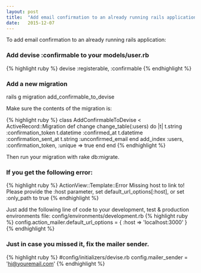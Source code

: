 ```yaml
---
layout: post
title:  "Add email confirmation to an already running rails application:"
date:   2015-12-07
---
```


To add email confirmation to an already running rails application:

### Add devise :confirmable to your models/user.rb
{% highlight ruby %}
devise :registerable, :confirmable
{% endhighlight %}

### Add a new migration
rails g migration add_confirmable_to_devise

Make sure the contents of the migration is:

{% highlight ruby %}
class AddConfirmableToDevise < ActiveRecord::Migration
  def change
    change_table(:users) do |t|
      t.string   :confirmation_token
      t.datetime :confirmed_at
      t.datetime :confirmation_sent_at
      t.string   :unconfirmed_email
    end
    add_index :users, :confirmation_token, :unique => true
  end
end
{% endhighlight %}

Then run your migration with rake db:migrate.

### If you get the following error:
{% highlight ruby %}
ActionView::Template::Error
Missing host to link to! Please provide the :host parameter, set default_url_options[:host], or set :only_path to true
{% endhighlight %}

Just add the following line of code to your development, test & production environments file:
config/environments/development.rb
{% highlight ruby %}
config.action_mailer.default_url_options = { :host => 'localhost:3000' }
{% endhighlight %}


### Just in case you missed it, fix the mailer sender.
{% highlight ruby %}
#config/initializers/devise.rb
config.mailer_sender = 'hi@youremail.com'
{% endhighlight %}
